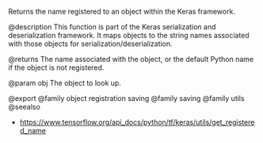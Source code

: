 Returns the name registered to an object within the Keras framework.

@description
This function is part of the Keras serialization and deserialization
framework. It maps objects to the string names associated with those objects
for serialization/deserialization.

@returns
The name associated with the object, or the default Python name if the
object is not registered.

@param obj
The object to look up.

@export
@family object registration saving
@family saving
@family utils
@seealso
+ <https://www.tensorflow.org/api_docs/python/tf/keras/utils/get_registered_name>
